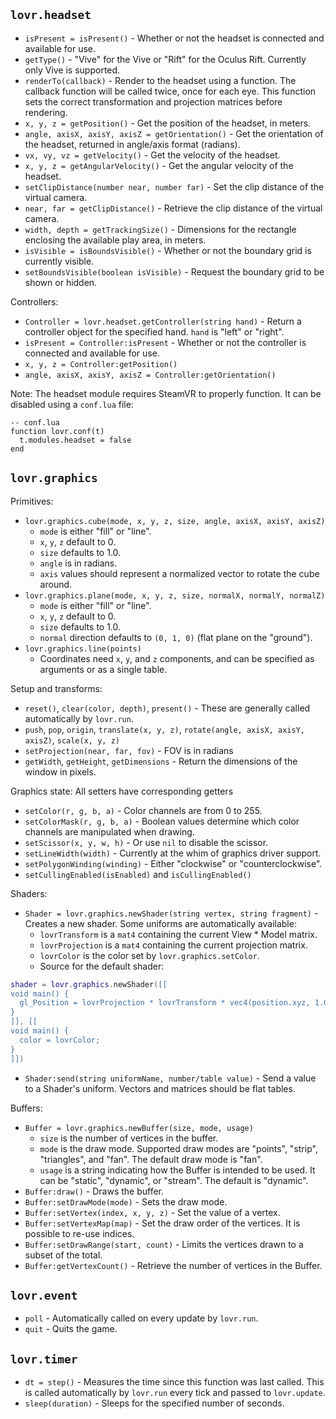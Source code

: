 `lovr.headset`
---

- `isPresent = isPresent()` - Whether or not the headset is connected and available for use.
- `getType()` - "Vive" for the Vive or "Rift" for the Oculus Rift.  Currently only Vive is
  supported.
- `renderTo(callback)` - Render to the headset using a function.  The callback function will be
  called twice, once for each eye.  This function sets the correct transformation and projection
  matrices before rendering.
- `x, y, z = getPosition()` - Get the position of the headset, in meters.
- `angle, axisX, axisY, axisZ = getOrientation()` - Get the orientation of the headset, returned in
  angle/axis format (radians).
- `vx, vy, vz = getVelocity()` - Get the velocity of the headset.
- `x, y, z = getAngularVelocity()` - Get the angular velocity of the headset.
- `setClipDistance(number near, number far)` - Set the clip distance of the virtual camera.
- `near, far = getClipDistance()` - Retrieve the clip distance of the virtual camera.
- `width, depth = getTrackingSize()` - Dimensions for the rectangle enclosing the available play
  area, in meters.
- `isVisible = isBoundsVisible()` - Whether or not the boundary grid is currently visible.
- `setBoundsVisible(boolean isVisible)` - Request the boundary grid to be shown or hidden.

Controllers:

- `Controller = lovr.headset.getController(string hand)` - Return a controller object for the specified hand.
  `hand` is "left" or "right".
- `isPresent = Controller:isPresent` - Whether or not the controller is connected and available for
  use.
- `x, y, z = Controller:getPosition()`
- `angle, axisX, axisY, axisZ = Controller:getOrientation()`

Note: The headset module requires SteamVR to properly function.  It can be disabled using a
`conf.lua` file:

```
-- conf.lua
function lovr.conf(t)
  t.modules.headset = false
end
```

`lovr.graphics`
---

Primitives:

- `lovr.graphics.cube(mode, x, y, z, size, angle, axisX, axisY, axisZ)`
  - `mode` is either "fill" or "line".
  - `x`, `y`, `z` default to 0.
  - `size` defaults to 1.0.
  - `angle` is in radians.
  - `axis` values should represent a normalized vector to rotate the cube around.
- `lovr.graphics.plane(mode, x, y, z, size, normalX, normalY, normalZ)`
  - `mode` is either "fill" or "line".
  - `x`, `y`, `z` default to 0.
  - `size` defaults to 1.0.
  - `normal` direction defaults to `(0, 1, 0)` (flat plane on the "ground").
- `lovr.graphics.line(points)`
  - Coordinates need `x`, `y`, and `z` components, and can be specified as arguments or as a single
    table.

Setup and transforms:

- `reset()`, `clear(color, depth)`, `present()` - These are generally called automatically by
  `lovr.run`.
- `push`, `pop`, `origin`, `translate(x, y, z)`, `rotate(angle, axisX, axisY, axisZ)`, `scale(x, y, z)`
- `setProjection(near, far, fov)` - FOV is in radians
- `getWidth`, `getHeight`, `getDimensions` - Return the dimensions of the window in pixels.

Graphics state: All setters have corresponding getters

- `setColor(r, g, b, a)` - Color channels are from 0 to 255.
- `setColorMask(r, g, b, a)` - Boolean values determine which color channels are manipulated when
  drawing.
- `setScissor(x, y, w, h)` - Or use `nil` to disable the scissor.
- `setLineWidth(width)` - Currently at the whim of graphics driver support.
- `setPolygonWinding(winding)` - Either "clockwise" or "counterclockwise".
- `setCullingEnabled(isEnabled)` and `isCullingEnabled()`

Shaders:

- `Shader = lovr.graphics.newShader(string vertex, string fragment)` - Creates a new shader.  Some
  uniforms are automatically available:
  - `lovrTransform` is a `mat4` containing the current View * Model matrix.
  - `lovrProjection` is a `mat4` containing the current projection matrix.
  - `lovrColor` is the color set by `lovr.graphics.setColor`.
  - Source for the default shader:

```lua
shader = lovr.graphics.newShader([[
void main() {
  gl_Position = lovrProjection * lovrTransform * vec4(position.xyz, 1.0);
}
]], [[
void main() {
  color = lovrColor;
}
]])
```

- `Shader:send(string uniformName, number/table value)` - Send a value to a Shader's uniform. Vectors and
  matrices should be flat tables.

Buffers:

- `Buffer = lovr.graphics.newBuffer(size, mode, usage)`
  - `size` is the number of vertices in the buffer.
  - `mode` is the draw mode.  Supported draw modes are "points", "strip", "triangles", and "fan".
    The default draw mode is "fan".
  - `usage` is a string indicating how the Buffer is intended to be used.  It can be "static",
    "dynamic", or "stream".  The default is "dynamic".
- `Buffer:draw()` - Draws the buffer.
- `Buffer:setDrawMode(mode)` - Sets the draw mode.
- `Buffer:setVertex(index, x, y, z)` - Set the value of a vertex.
- `Buffer:setVertexMap(map)` - Set the draw order of the vertices.  It is possible to re-use
  indices.
- `Buffer:setDrawRange(start, count)` - Limits the vertices drawn to a subset of the total.
- `Buffer:getVertexCount()` - Retrieve the number of vertices in the Buffer.

`lovr.event`
---

- `poll` - Automatically called on every update by `lovr.run`.
- `quit` - Quits the game.

`lovr.timer`
---

- `dt = step()` - Measures the time since this function was last called.  This is called
  automatically by `lovr.run` every tick and passed to `lovr.update`.
- `sleep(duration)` - Sleeps for the specified  number of seconds.
